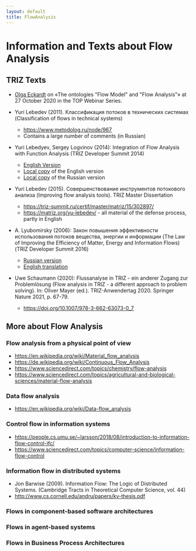 ```yaml
---
layout: default
title: FlowAnalysis
---
```


# Information and Texts about Flow Analysis

## TRIZ Texts

* [Olga Eckardt](2020-10-27) on «The ontologies "Flow Model" and "Flow
  Analysis"» at 27 October 2020 in the TOP Webinar Series.
    
* Yuri Lebedev (2011).  Классификация потоков в технических системах
(Classification of flows in technical systems)
  * <https://www.metodolog.ru/node/967>
  * Contains a large number of comments (in Russian)

* Yuri Lebedyev, Sergey Logvinov (2014): Integration of Flow Analysis with
  Function Analysis (TRIZ Developer Summit 2014)
  * [English Version](https://triz-summit.ru/file.php/id/f300083-file-original.pdf)
  * [Local copy](Texts/Lebedyev/TDS-2014-en.pdf) of the English version
  * [Local copy](Texts/Lebedyev/TDS-2014-ru.pdf) of the Russian version

* Yuri Lebedev (2015). Совершенствование инструментов потокового анализа
  (Improving flow analysis tools). TRIZ Master Dissertation 
  * <https://triz-summit.ru/certif/master/matriz/15/302897/>
  * <https://matriz.org/yu-lebedev/> - all material of the defense process,
    partly in English
  
* A. Lyubomirsky (2006): Закон повышения эффективности использования потоков
  вещества, энергии и информации (The Law of Improving the Efficiency of
  Matter, Energy and Information Flows) (TRIZ Developer Summit 2016)
  * [Russian version](https://triz-summit.ru/confer/tds-2006/203452/203525/)
  * [English translation](Texts/Lyubomirsky/TDS-2006-en.pdf)

* Uwe Schaumann (2020): Flussanalyse in TRIZ - ein anderer Zugang zur
  Problemlösung (Flow analysis in TRIZ - a different approach to problem
  solving).  In: Oliver Mayer (ed.). TRIZ-Anwendertag 2020. Springer Nature
  2021, p. 67-79.
  * <https://doi.org/10.1007/978-3-662-63073-0_7>

## More about Flow Analysis

### Flow analysis from a physical point of view
- <https://en.wikipedia.org/wiki/Material_flow_analysis>
- <https://de.wikipedia.org/wiki/Continuous_Flow_Analysis>
- <https://www.sciencedirect.com/topics/chemistry/flow-analysis>
- <https://www.sciencedirect.com/topics/agricultural-and-biological-sciences/material-flow-analysis>

### Data flow analysis
- <https://en.wikipedia.org/wiki/Data-flow_analysis>

### Control flow in information systems
- <https://people.cs.umu.se/~larsson/2018/08/introduction-to-information-flow-control-ifc/>
- <https://www.sciencedirect.com/topics/computer-science/information-flow-control>

### Information flow in distributed systems

- Jon Barwise (2009). Information Flow: The Logic of Distributed Systems.
  (Cambridge Tracts in Theoretical Computer Science, vol. 44)
- <http://www.cs.cornell.edu/andru/papers/kv-thesis.pdf>

### Flows in component-based software architectures

### Flows in agent-based systems

### Flows in Business Process Architectures
